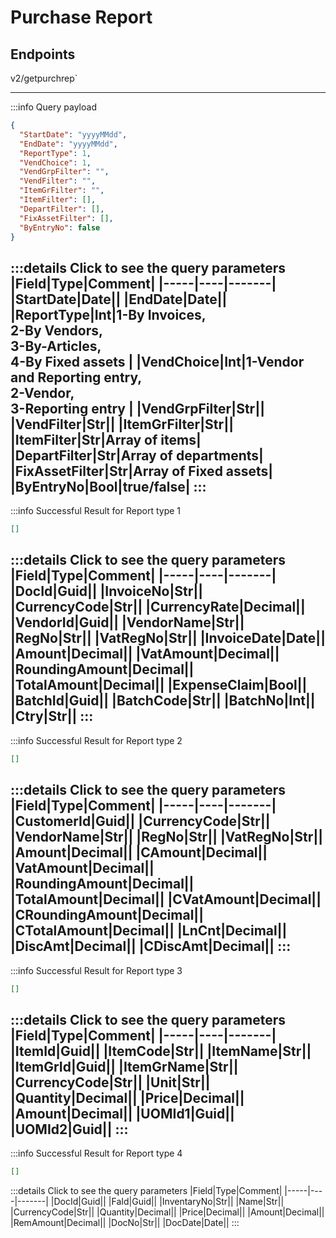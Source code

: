 # Purchase Report

## Endpoints

<!--@include: @/dist/md/api_url.md-->v2/getpurchrep`

---
:::info Query payload
```json
{
  "StartDate": "yyyyMMdd",
  "EndDate": "yyyyMMdd",
  "ReportType": 1,
  "VendChoice": 1,
  "VendGrpFilter": "",
  "VendFilter": "",
  "ItemGrFilter": "",
  "ItemFilter": [],
  "DepartFilter": [],
  "FixAssetFilter": [],
  "ByEntryNo": false
}
```
:::details Click to see the query parameters
|Field|Type|Comment|
|-----|----|-------|
|StartDate|Date||
|EndDate|Date||
|ReportType|Int|1-By Invoices,<br> 2-By Vendors,<br> 3-By-Articles,<br> 4-By Fixed assets |
|VendChoice|Int|1-Vendor and Reporting entry,<br> 2-Vendor,<br> 3-Reporting entry |
|VendGrpFilter|Str||
|VendFilter|Str||
|ItemGrFilter|Str||
|ItemFilter|Str|Array of items|
|DepartFilter|Str|Array of departments|
|FixAssetFilter|Str|Array of Fixed assets|
|ByEntryNo|Bool|true/false|
:::
---
:::info Successful Result for Report type 1
```json
[]
```
:::details Click to see the query parameters
|Field|Type|Comment|
|-----|----|-------|
|DocId|Guid||
|InvoiceNo|Str||
|CurrencyCode|Str||
|CurrencyRate|Decimal||
|VendorId|Guid||
|VendorName|Str||
|RegNo|Str||
|VatRegNo|Str||
|InvoiceDate|Date||
|Amount|Decimal||
|VatAmount|Decimal||
|RoundingAmount|Decimal||
|TotalAmount|Decimal||
|ExpenseClaim|Bool||
|BatchId|Guid||
|BatchCode|Str||
|BatchNo|Int||
|Ctry|Str||
:::
---
:::info Successful Result for Report type 2
```json
[]
```
:::details Click to see the query parameters
|Field|Type|Comment|
|-----|----|-------|
|CustomerId|Guid||
|CurrencyCode|Str||
|VendorName|Str||
|RegNo|Str||
|VatRegNo|Str||
|Amount|Decimal||
|CAmount|Decimal||
|VatAmount|Decimal||
|RoundingAmount|Decimal||
|TotalAmount|Decimal||
|CVatAmount|Decimal||
|CRoundingAmount|Decimal||
|CTotalAmount|Decimal||
|LnCnt|Decimal||
|DiscAmt|Decimal||
|CDiscAmt|Decimal||
:::
---
:::info Successful Result for Report type 3
```json
[]
```
:::details Click to see the query parameters
|Field|Type|Comment|
|-----|----|-------|
|ItemId|Guid||
|ItemCode|Str||
|ItemName|Str||
|ItemGrId|Guid||
|ItemGrName|Str||
|CurrencyCode|Str||
|Unit|Str||
|Quantity|Decimal||
|Price|Decimal||
|Amount|Decimal||
|UOMId1|Guid||
|UOMId2|Guid||
:::
---
:::info Successful Result for Report type 4
```json
[]
```
:::details Click to see the query parameters
|Field|Type|Comment|
|-----|----|-------|
|DocId|Guid||
|FaId|Guid||
|InventaryNo|Str||
|Name|Str||
|CurrencyCode|Str||
|Quantity|Decimal||
|Price|Decimal||
|Amount|Decimal||
|RemAmount|Decimal||
|DocNo|Str||
|DocDate|Date||
:::